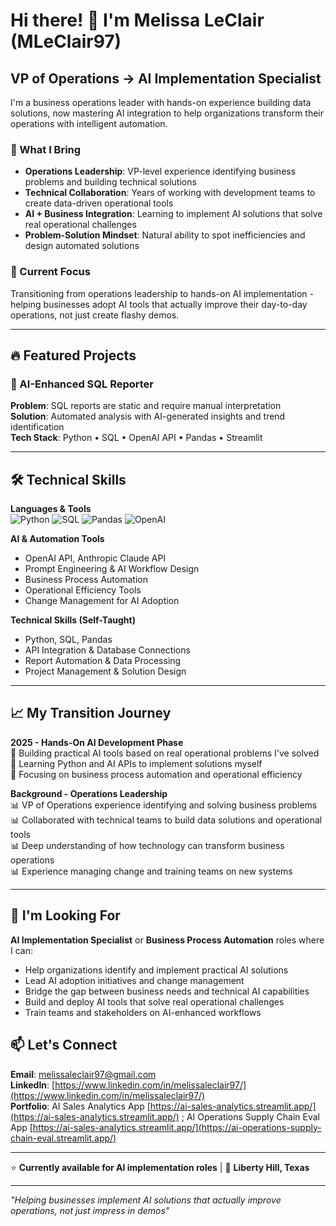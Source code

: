 # Hi there! 👋 I'm Melissa LeClair (MLeClair97)

## VP of Operations → AI Implementation Specialist

I'm a business operations leader with hands-on experience building data solutions, now mastering AI integration to help organizations transform their operations with intelligent automation.

### 🎯 What I Bring
- **Operations Leadership**: VP-level experience identifying business problems and building technical solutions
- **Technical Collaboration**: Years of working with development teams to create data-driven operational tools
- **AI + Business Integration**: Learning to implement AI solutions that solve real operational challenges
- **Problem-Solution Mindset**: Natural ability to spot inefficiencies and design automated solutions

### 🚀 Current Focus
Transitioning from operations leadership to hands-on AI implementation - helping businesses adopt AI tools that actually improve their day-to-day operations, not just create flashy demos.

---

## 🔥 Featured Projects

### 🤖 AI-Enhanced SQL Reporter
**Problem**: SQL reports are static and require manual interpretation  
**Solution**: Automated analysis with AI-generated insights and trend identification  
**Tech Stack**: Python • SQL • OpenAI API • Pandas • Streamlit 

---

## 🛠️ Technical Skills

**Languages & Tools**  
![Python](https://img.shields.io/badge/-Python-3776AB?style=flat-square&logo=python&logoColor=white)
![SQL](https://img.shields.io/badge/-SQL-336791?style=flat-square&logo=postgresql&logoColor=white)
![Pandas](https://img.shields.io/badge/-Pandas-150458?style=flat-square&logo=pandas&logoColor=white)
![OpenAI](https://img.shields.io/badge/-OpenAI%20API-412991?style=flat-square&logo=openai&logoColor=white)

**AI & Automation Tools**
- OpenAI API, Anthropic Claude API
- Prompt Engineering & AI Workflow Design
- Business Process Automation
- Operational Efficiency Tools
- Change Management for AI Adoption

**Technical Skills (Self-Taught)**
- Python, SQL, Pandas
- API Integration & Database Connections
- Report Automation & Data Processing
- Project Management & Solution Design

---

## 📈 My Transition Journey

**2025 - Hands-On AI Development Phase**  
🎯 Building practical AI tools based on real operational problems I've solved  
🎯 Learning Python and AI APIs to implement solutions myself  
🎯 Focusing on business process automation and operational efficiency  

**Background - Operations Leadership**  
📊 VP of Operations experience identifying and solving business problems  
📊 Collaborated with technical teams to build data solutions and operational tools  
📊 Deep understanding of how technology can transform business operations  
📊 Experience managing change and training teams on new systems  

---

## 🎯 I'm Looking For

**AI Implementation Specialist** or **Business Process Automation** roles where I can:
- Help organizations identify and implement practical AI solutions
- Lead AI adoption initiatives and change management  
- Bridge the gap between business needs and technical AI capabilities
- Build and deploy AI tools that solve real operational challenges
- Train teams and stakeholders on AI-enhanced workflows

## 📫 Let's Connect

**Email**: [melissaleclair97@gmail.com](mailto:melissaleclair97@gmail.com)  
**LinkedIn**: [https://www.linkedin.com/in/melissaleclair97/](https://www.linkedin.com/in/melissaleclair97/)   
**Portfolio**: AI Sales Analytics App [https://ai-sales-analytics.streamlit.app/](https://ai-sales-analytics.streamlit.app/) 
; AI Operations Supply Chain Eval App [https://ai-sales-analytics.streamlit.app/](https://ai-operations-supply-chain-eval.streamlit.app/)

---

⭐ **Currently available for AI implementation roles** | 📍 **Liberty Hill, Texas**

---

*"Helping businesses implement AI solutions that actually improve operations, not just impress in demos"*

